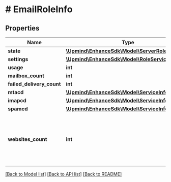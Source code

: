 # # EmailRoleInfo

## Properties

Name | Type | Description | Notes
------------ | ------------- | ------------- | -------------
**state** | [**\Upmind\EnhanceSdk\Model\ServerRoleState**](ServerRoleState.md) |  |
**settings** | [**\Upmind\EnhanceSdk\Model\RoleServiceSettings**](RoleServiceSettings.md) |  |
**usage** | **int** |  |
**mailbox_count** | **int** |  |
**failed_delivery_count** | **int** |  |
**mtacd** | [**\Upmind\EnhanceSdk\Model\ServiceInfo**](ServiceInfo.md) |  |
**imapcd** | [**\Upmind\EnhanceSdk\Model\ServiceInfo**](ServiceInfo.md) |  |
**spamcd** | [**\Upmind\EnhanceSdk\Model\ServiceInfo**](ServiceInfo.md) |  |
**websites_count** | **int** | The number of websites whose emails are assigned to be on this email role. |

[[Back to Model list]](../../README.md#models) [[Back to API list]](../../README.md#endpoints) [[Back to README]](../../README.md)
